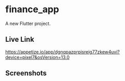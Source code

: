 # finance_app

A new Flutter project.

## Live Link

https://appetize.io/app/dgnqpazprpisreig77zkew4uvi?device=pixel7&osVersion=13.0

## Screenshots

